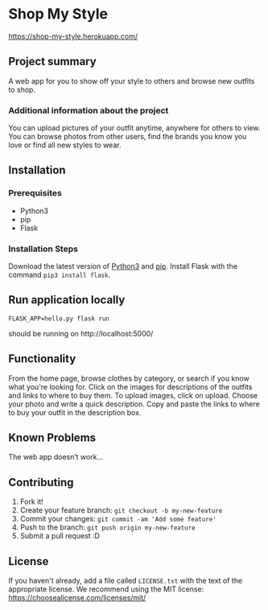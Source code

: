 # Shop My Style

https://shop-my-style.herokuapp.com/

## Project summary

A web app for you to show off your style to others and browse new outfits to shop.

### Additional information about the project

You can upload pictures of your outfit anytime, anywhere for others to view. You can browse photos from other users, find the brands you know you love or find all new styles to wear.

## Installation

### Prerequisites

- Python3
- pip
- Flask

### Installation Steps

Download the latest version of [Python3](https://www.python.org/downloads/) and [pip](https://pypi.org/project/pip/).
Install Flask with the command `pip3 install flask`.

## Run application locally
`FLASK_APP=hello.py flask run`

should be running on http://localhost:5000/

## Functionality

From the home page, browse clothes by category, or search if you know what you're looking for. Click on the images for descriptions of the outfits and links to where to buy them. To upload images, click on upload. Choose your photo and write a quick description. Copy and paste the links to where to buy your outfit in the description box.

## Known Problems

The web app doesn’t work...

## Contributing

1. Fork it!
2. Create your feature branch: `git checkout -b my-new-feature`
3. Commit your changes: `git commit -am 'Add some feature'`
4. Push to the branch: `git push origin my-new-feature`
5. Submit a pull request :D

## License

If you haven't already, add a file called `LICENSE.txt` with the text of the appropriate license.
We recommend using the MIT license: <https://choosealicense.com/licenses/mit/>
